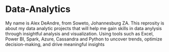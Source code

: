 # Data-Analytics
My name is Alex DeAndre, from Soweto, Johannesburg ZA.
This reprosity is about my data analytic projects that will help me gain skills in data anylysis through insightful analysis and visualization.
Using tools such as Excel, Power BI, Spark, Azure, Cassandra and Python to uncover trends, optimize decision-making, and drive meaningful insights

